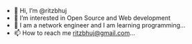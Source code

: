 - 👋 Hi, I’m @ritzbhuj
- 👀 I’m interested in Open Source and Web development
- 🌱 I am a network engineer and I am learning programming...
- 📫 How to reach me ritzbhuj@gmail.com...

<!---
ritzbhuj/ritzbhuj is a ✨ special ✨ repository because its `README.md` (this file) appears on your GitHub profile.
You can click the Preview link to take a look at your changes.
--->
